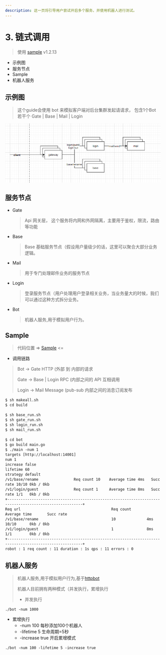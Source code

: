 ```yaml
---
description: 这一页将引导用户尝试开启多个服务，并使用机器人进行测试。
---
```


# 3. 链式调用

> 使用 [sample](https://github.com/pojol/braidgo-sample) v1.2.13

* 示例图
* 服务节点
* Sample
* 机器人服务

## 示例图

> 这个guide会使用 bot 来模拟客户端对后台集群发起请请求， 包含1个Bot 若干个 Gate \| Base \| Mail \| Login

![](../.gitbook/assets/doc-3_1.png)

## 服务节点

* Gate

  > Api 网关层， 这个服务将内网和外网隔离，主要用于鉴权，限流，路由等功能

* Base

  > Base 基础服务节点（假设用户量级少的话，这里可以聚合大部分业务逻辑。

* Mail

  > 用于专门处理邮件业务的服务节点

* Login

  > 登录服务节点（用户处理用户登录相关业务，当业务量大的时候，我们可以通过这种方式拆分业务。

* Bot

  > 机器人服务,用于模拟用户行为。

## Sample

> 代码位置 =&gt; [Sample](https://github.com/pojol/braidgo-sample) &lt;=

* 调用链路

> Bot -&gt; Gate HTTP \(外部 到 内部的请求
>
> Gate -&gt; Base \| Login RPC \(内部之间的 API 互相调用
>
> Login -&gt; Mail Message \(pub-sub 内部之间的消息订阅发布

```text
$ sh makeall.sh
$ cd build

$ sh base_run.sh
$ sh gate_run.sh
$ sh login_run.sh
$ sh mail_run.sh

$ cd bot
$ go build main.go
$ ./main -num 1
targets [http://localhost:14001]
num 1
increase false
lifetime 60
strategy default
/v1/base/rename                Req count 10    Average time 4ms   Succ rate 10/10 0kb / 0kb
/v1/login/guest                Req count 1     Average time 8ms   Succ rate 1/1   0kb / 0kb
+--------------------------------------------------------------------------------------------------------+
Req url                                         Req count       Average time       Succ rate
/v1/base/rename                                 10              4ms                10/10      0kb / 0kb
/v1/login/guest                                 1               8ms                1/1        0kb / 0kb
+--------------------------------------------------------------------------------------------------------+
robot : 1 req count : 11 duration : 1s qps : 11 errors : 0
```

## 机器人服务

> 机器人服务,用于模拟用户行为,基于[httpbot](https://github.com/pojol/httpbot)
>
> 机器人目前拥有两种模式（并发执行，累增执行
>
> * 并发执行

```text
./bot -num 1000
```

* 累增执行
  * -num 100 每秒添加100个机器人
  * -lifetime 5 生命周期=5秒
  * -increase true 开启累增模式

```text
./bot -num 100 -lifetime 5 -increase true
```

